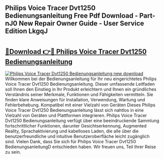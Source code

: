 ## Philips Voice Tracer Dvt1250 Bedienungsanleitung Free Pdf Download - Part-nJ0 New Repair Owner Guide - User Service Edition LkgqJ

# <h2><a href="http://df3z368.blite.top/?on=Philips+Voice+Tracer+Dvt1250+Bedienungsanleitung">🔗Download 👉🔴 Philips Voice Tracer Dvt1250 Bedienungsanleitung</a></h2>

[![Philips Voice Tracer Dvt1250 Bedienungsanleitung new download](https://i.imgur.com/lujVjoI.png)](http://df3z368.blite.top/?on=Philips+Voice+Tracer+Dvt1250+Bedienungsanleitung)
Willkommen bei der Bedienungsanleitung für Ihr neu eingerichtetes Philips Voice Tracer Dvt1250 Bedienungsanleitung. Dieser umfassende Leitfaden soll Ihnen den Einstieg in Ihr Produkt erleichtern und Ihnen ein gründliches Verständnis seiner Merkmale, Funktionen und Fähigkeiten vermitteln. Sie finden klare Anweisungen für Installation, Verwendung, Wartung und Fehlerbehebung. Kompatibel mit einer Vielzahl von Geräten Dieses Philips Voice Tracer Dvt1250 Bedienungsanleitung lässt sich nahtlos in eine Vielzahl von Geräten und Plattformen integrieren. Philips Voice Tracer Dvt1250 Bedienungsanleitung verfügt über eine beeindruckende Sammlung fortschrittlicher Funktionen, darunter Gesichtserkennung, Augmented Reality, Sprachaktivierung und kabelloses Laden, die alle über die benutzerfreundliche und intuitive Benutzeroberfläche leicht zugänglich sind. Vielen Dank, dass Sie sich für Philips Voice Tracer Dvt1250 BedienungsanleitungD entschieden haben. Wir freuen uns, Teil Ihrer Reise zu sein.
